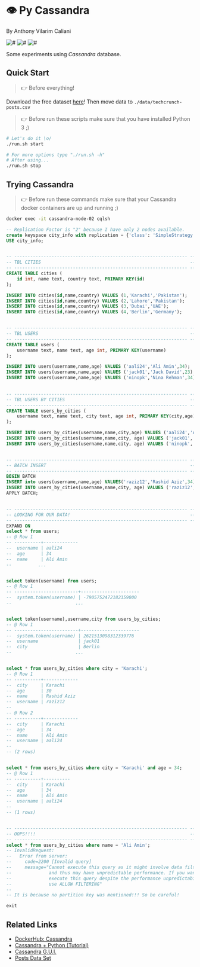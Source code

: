 # 👁 Py Cassandra
By Anthony Vilarim Caliani

![#](https://img.shields.io/badge/licence-MIT-blue.svg)
![#](https://img.shields.io/badge/python-3.7.x-yellow.svg)
![#](https://img.shields.io/badge/cassandra-3.11-lightseagreen.svg)

Some experiments using _Cassandra_ database.

## Quick Start

> 👉 Before everything!

Download the free dataset [here](https://www.kaggle.com/thibalbo/techcrunch-posts-compilation/download)! Then move data to `./data/techcrunch-posts.csv`

> 👉 Before run these scripts make sure that you have installed Python 3 ;)

```bash
# Let's do it \o/
./run.sh start

# For more options type "./run.sh -h"
# After using...
./run.sh stop
```

## Trying Cassandra

> 👉 Before run these commands make sure that your Cassandra docker containers are up and running ;)

```bash
docker exec -it cassandra-node-02 cqlsh
```

```sql
-- Replication Factor is "2" because I have only 2 nodes available.
create keyspace city_info with replication = {'class': 'SimpleStrategy', 'replication_factor': 2};
USE city_info;


-- ----------------------------------------------------------------- --
-- TBL CITIES                                                        --
-- ----------------------------------------------------------------- --
CREATE TABLE cities (
    id int, name text, country text, PRIMARY KEY(id)
);

INSERT INTO cities(id,name,country) VALUES (1,'Karachi','Pakistan');
INSERT INTO cities(id,name,country) VALUES (2,'Lahore','Pakistan');
INSERT INTO cities(id,name,country) VALUES (3,'Dubai','UAE');
INSERT INTO cities(id,name,country) VALUES (4,'Berlin','Germany');


-- ----------------------------------------------------------------- --
-- TBL USERS                                                         --
-- ----------------------------------------------------------------- --
CREATE TABLE users (
    username text, name text, age int, PRIMARY KEY(username)
);

INSERT INTO users(username,name,age) VALUES ('aali24','Ali Amin',34);
INSERT INTO users(username,name,age) VALUES ('jack01','Jack David',23);
INSERT INTO users(username,name,age) VALUES ('ninopk','Nina Rehman',34);
                                                     

-- ----------------------------------------------------------------- --
-- TBL USERS BY CITIES                                               --
-- ----------------------------------------------------------------- --
CREATE TABLE users_by_cities (
    username text, name text, city text, age int, PRIMARY KEY(city,age)
);

INSERT INTO users_by_cities(username,name,city,age) VALUES ('aali24','Ali Amin','Karachi',34);
INSERT INTO users_by_cities(username,name,city, age) VALUES ('jack01','Jack David','Berlin',23);
INSERT INTO users_by_cities(username,name,city, age) VALUES ('ninopk','Nina Rehman','Lahore',34);


-- ----------------------------------------------------------------- --
-- BATCH INSERT                                                      --
-- ----------------------------------------------------------------- --
BEGIN BATCH
INSERT into users(username,name,age) VALUES('raziz12','Rashid Aziz',34);
INSERT INTO users_by_cities(username,name,city, age) VALUES ('raziz12','Rashid Aziz','Karachi',30);
APPLY BATCH;


-- ----------------------------------------------------------------- --
-- LOOKING FOR OUR DATA!                                             --
-- ----------------------------------------------------------------- --
EXPAND ON
select * from users;
-- @ Row 1
-- ----------+-------------
--  username | aali24
--  age      | 34
--  name     | Ali Amin
--          ...


select token(username) from users;
-- @ Row 1
-- ------------------------+----------------------
--  system.token(username) | -7905752472182359000
--                        ...


select token(username),username,city from users_by_cities;
-- @ Row 1
-- ------------------------+----------------------
--  system.token(username) | 2621513098312339776
--  username               | jack01
--  city                   | Berlin
--                        ...


select * from users_by_cities where city = 'Karachi';
-- @ Row 1
-- ----------+-------------
--  city     | Karachi
--  age      | 30
--  name     | Rashid Aziz
--  username | raziz12
-- 
-- @ Row 2
-- ----------+-------------
--  city     | Karachi
--  age      | 34
--  name     | Ali Amin
--  username | aali24
-- 
-- (2 rows)


select * from users_by_cities where city = 'Karachi' and age = 34;
-- @ Row 1
-- ----------+----------
--  city     | Karachi
--  age      | 34
--  name     | Ali Amin
--  username | aali24
-- 
-- (1 rows)              


-- ----------------------------------------------------------------- --
-- OOPS!!!!                                                          --
-- ----------------------------------------------------------------- --
select * from users_by_cities where name = 'Ali Amin';
-- InvalidRequest: 
--   Error from server: 
--     code=2200 [Invalid query] 
--     message="Cannot execute this query as it might involve data filtering 
--              and thus may have unpredictable performance. If you want to 
--              execute this query despite the performance unpredictability,
--              use ALLOW FILTERING"
--
-- It is because no partition key was mentioned!!! So be careful!

exit
```

## Related Links
- [DockerHub: Cassandra](https://hub.docker.com/_/cassandra)
- [Cassandra + Python (Tutorial)](https://towardsdatascience.com/getting-started-with-apache-cassandra-and-python-81e00ccf17c9)
- [Cassandra G.U.I.](https://tableplus.com/)
- [Posts Data Set](https://www.kaggle.com/thibalbo/techcrunch-posts-compilation/download)
